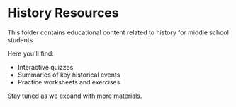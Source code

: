 # History Resources

This folder contains educational content related to history for middle school students.

Here you'll find:
- Interactive quizzes
- Summaries of key historical events
- Practice worksheets and exercises

Stay tuned as we expand with more materials.
